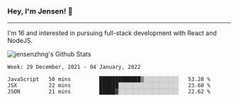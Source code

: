 ### Hey, I'm Jensen! 👋

---

I'm 16 and interested in pursuing full-stack development with React and NodeJS.

![jensenzhng's Github Stats](https://github-readme-stats.vercel.app/api?username=jensenzhng&theme=dark&show_icons=true&count_private=true&include_all_commits=true)

<!--START_SECTION:waka-->
```text
Week: 29 December, 2021 - 04 January, 2022

JavaScript   50 mins         █████████████▒░░░░░░░░░░░   53.28 % 
JSX          22 mins         ██████░░░░░░░░░░░░░░░░░░░   23.60 % 
JSON         21 mins         █████▓░░░░░░░░░░░░░░░░░░░   22.62 % 
```
<!--END_SECTION:waka-->
